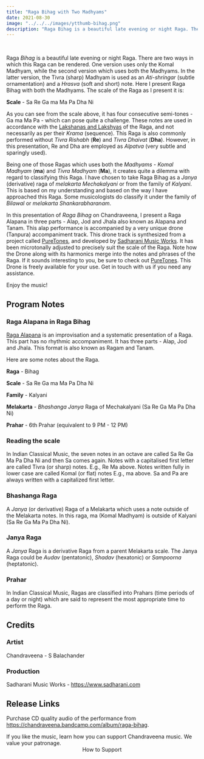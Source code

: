 ```yaml
---
title: "Raga Bihag with Two Madhyams"
date: 2021-08-30
image: "../../../images/ytthumb-bihag.png"
description: "Raga Bihag is a beautiful late evening or night Raga. There are two versions of this Raga - one version with a single Madhyam - Komal Madhyam, and another with both the Madhyams. Here in this performance, I present Raga Alapana in Raga Bihag using both the Madhyams. There are 3 parts - Alap, Jod and Jhala, also known as Alapana and Tanam."
---
```

<you-tube videoid="5qXFFVkv-IY"></you-tube>
<br>

Raga *Bihag* is a beautiful late evening or night Raga. There are two ways in which this Raga can be rendered. One version uses only the Komal Madhyam, while the second version which uses both the Madhyams. In the latter version, the Tivra (sharp) Madhyam is used as an *Ati-shringar* (subtle ornamentation) and a *Hrasva* (soft and short) note. Here I present Raga Bihag with both the Madhyams. The scale of the Raga as I present it is:

**Scale** - Sa Re Ga ma Ma Pa Dha Ni

As you can see from the scale above, it has four consecutive semi-tones - Ga ma Ma Pa - which can pose quite a challenge. These notes are used in accordance with the [Lakshanas and Lakshyas](/blog/grammar-of-music/) of the Raga, and not necessarily as per their *Krama* (sequence). This Raga is also commonly performed without *Tivra Rishabh* (**Re**) and *Tivra Dhaivat* (**Dha**). However, in this presentation, Re and Dha are employed as *Alpatva* (very subtle and sparingly used).

Being one of those Ragas which uses both the *Madhyams* - *Komal Madhyam* (**ma**) and *Tivra Madhyam* (**Ma**), it creates quite a dilemma with regard to classifying this Raga. I have chosen to take Raga Bihag as a *Janya* (derivative) raga of *melakarta Mechakalyani* or from the family of *Kalyani*. This is based on my understanding and based on the way I have approached this Raga. Some musicologists do classify it under the family of *Bilawal* or *melakarta Shankarabharanam*. 

In this presentation of *Raga Bihag* on Chandraveena, I present a Raga Alapana in three parts - Alap, Jod and Jhala also known as Alapana and Tanam. This alap performance is accompanied by a very unique drone (Tanpura) accompaniment track. This drone track is synthesized from a project called [PureTones](https://puretones.sadharani.com), and developed by [Sadharani Music Works](https://www.sadharani.com). It has been microtonally adjusted to precisely suit the scale of the Raga. Note how the Drone along with its harmonics merge into the notes and phrases of the Raga. If it sounds interesting to you, be sure to check out [PureTones](https://puretones.sadharani.com). This Drone is freely available for your use. Get in touch with us if you need any assistance.

Enjoy the music!

## Program Notes

### Raga Alapana in Raga Bihag

[Raga Alapana](/blog/raga-alapana/) is an improvisation and a systematic presentation of a Raga. This part has no rhythmic accompaniment. It has three parts - Alap, Jod and Jhala. This format is also known as Ragam and Tanam.

Here are some notes about the Raga.

**Raga** - Bihag

**Scale** - Sa Re Ga ma Ma Pa Dha Ni

**Family** - Kalyani

**Melakarta** -  *Bhashanga Janya* Raga of Mechakalyani (Sa Re Ga Ma Pa Dha Ni)

**Prahar** - 6th Prahar (equivalent to 9 PM - 12 PM)

### Reading the scale
In Indian Classical Music, the seven notes in an octave are called Sa Re Ga Ma Pa Dha Ni and then Sa comes again. Notes with a capitalised first letter are called Tivra (or sharp) notes. E.g., Re Ma above. Notes written fully in lower case are called Komal (or flat) notes E.g., ma above. Sa and Pa are always written with a capitalized first letter.

### Bhashanga Raga
A *Janya* (or derivative) Raga of a Melakarta which uses a note outside of the Melakarta notes. In this raga, ma (Komal Madhyam) is outside of Kalyani (Sa Re Ga Ma Pa Dha Ni).

### Janya Raga
A *Janya* Raga is a derivative Raga from a parent Melakarta scale. The Janya Raga could be *Audav* (pentatonic), *Shadav* (hexatonic) or *Sampoorna* (heptatonic).

### Prahar
In Indian Classical Music, Ragas are classified into Prahars (time periods of a day or night) which are said to represent the most appropriate time to perform the Raga.

## Credits
### Artist

Chandraveena - S Balachander

### Production

Sadharani Music Works - https://www.sadharani.com

## Release Links

Purchase CD quality audio of the performance from https://chandraveena.bandcamp.com/album/raga-bihag.

<notice-box>
If you like the music, learn how you can support Chandraveena music. We value your patronage.
<div style="text-align:center">
<my-button to="/support/">How to Support</my-button>
</div>
</notice-box>
